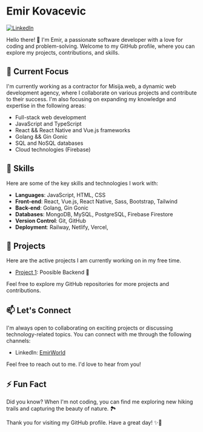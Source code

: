 # Emir Kovacevic

[![LinkedIn](https://img.shields.io/badge/LinkedIn-EmirWorld-blue?style=flat-square&logo=linkedin)](https://www.linkedin.com/in/emirworld/)

Hello there! 👋 I'm Emir, a passionate software developer with a love for coding and problem-solving. Welcome to my GitHub profile, where you can explore my projects, contributions, and skills.

## 🔭 Current Focus
I'm currently working as a contractor for Misija.web, a dynamic web development agency, where I collaborate on various projects and contribute to their success.
I'm also focusing on expanding my knowledge and expertise in the following areas:

- Full-stack web development
- JavaScript and TypeScript
- React && React Native and Vue.js frameworks
- Golang && Gin Gonic
- SQL and NoSQL databases
- Cloud technologies (Firebase)

## 🌱 Skills

Here are some of the key skills and technologies I work with:

- **Languages**: JavaScript, HTML, CSS
- **Front-end**: React, Vue.js, React Native, Sass, Bootstrap, Tailwind
- **Back-end**:  Golang, Gin Gonic
- **Databases**: MongoDB, MySQL, PostgreSQL, Firebase Firestore
- **Version Control**: Git, GitHub
- **Deployment**: Railway, Netlify, Vercel, 

## 🚀 Projects

Here are the active projects I am currently working on in my free time.

- [Project 1](https://github.com/EmirWorld/poosible-backend): Poosible Backend 🌟

Feel free to explore my GitHub repositories for more projects and contributions.

## 📫 Let's Connect

I'm always open to collaborating on exciting projects or discussing technology-related topics. You can connect with me through the following channels:

- LinkedIn: [EmirWorld](https://www.linkedin.com/in/emirworld/)

Feel free to reach out to me. I'd love to hear from you!

## ⚡ Fun Fact

Did you know? When I'm not coding, you can find me exploring new hiking trails and capturing the beauty of nature. 🏞️

Thank you for visiting my GitHub profile. Have a great day! ✨🚀
